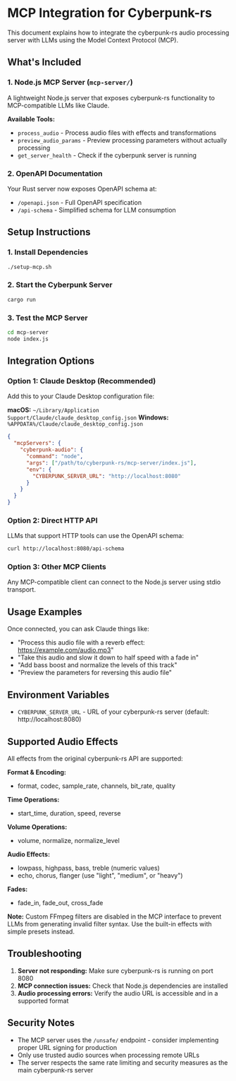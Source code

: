 # MCP Integration for Cyberpunk-rs

This document explains how to integrate the cyberpunk-rs audio processing server with LLMs using the Model Context Protocol (MCP).

## What's Included

### 1. Node.js MCP Server (`mcp-server/`)
A lightweight Node.js server that exposes cyberpunk-rs functionality to MCP-compatible LLMs like Claude.

**Available Tools:**
- `process_audio` - Process audio files with effects and transformations
- `preview_audio_params` - Preview processing parameters without actually processing
- `get_server_health` - Check if the cyberpunk server is running

### 2. OpenAPI Documentation
Your Rust server now exposes OpenAPI schema at:
- `/openapi.json` - Full OpenAPI specification  
- `/api-schema` - Simplified schema for LLM consumption

## Setup Instructions

### 1. Install Dependencies
```bash
./setup-mcp.sh
```

### 2. Start the Cyberpunk Server
```bash
cargo run
```

### 3. Test the MCP Server
```bash
cd mcp-server
node index.js
```

## Integration Options

### Option 1: Claude Desktop (Recommended)

Add this to your Claude Desktop configuration file:

**macOS:** `~/Library/Application Support/Claude/claude_desktop_config.json`
**Windows:** `%APPDATA%/Claude/claude_desktop_config.json`

```json
{
  "mcpServers": {
    "cyberpunk-audio": {
      "command": "node",
      "args": ["/path/to/cyberpunk-rs/mcp-server/index.js"],
      "env": {
        "CYBERPUNK_SERVER_URL": "http://localhost:8080"
      }
    }
  }
}
```

### Option 2: Direct HTTP API
LLMs that support HTTP tools can use the OpenAPI schema:

```bash
curl http://localhost:8080/api-schema
```

### Option 3: Other MCP Clients
Any MCP-compatible client can connect to the Node.js server using stdio transport.

## Usage Examples

Once connected, you can ask Claude things like:

- "Process this audio file with a reverb effect: https://example.com/audio.mp3"
- "Take this audio and slow it down to half speed with a fade in"
- "Add bass boost and normalize the levels of this track"
- "Preview the parameters for reversing this audio file"

## Environment Variables

- `CYBERPUNK_SERVER_URL` - URL of your cyberpunk-rs server (default: http://localhost:8080)

## Supported Audio Effects

All effects from the original cyberpunk-rs API are supported:

**Format & Encoding:**
- format, codec, sample_rate, channels, bit_rate, quality

**Time Operations:**
- start_time, duration, speed, reverse

**Volume Operations:**
- volume, normalize, normalize_level

**Audio Effects:**
- lowpass, highpass, bass, treble (numeric values)
- echo, chorus, flanger (use "light", "medium", or "heavy")

**Fades:**
- fade_in, fade_out, cross_fade

**Note:** Custom FFmpeg filters are disabled in the MCP interface to prevent LLMs from generating invalid filter syntax. Use the built-in effects with simple presets instead.

## Troubleshooting

1. **Server not responding:** Make sure cyberpunk-rs is running on port 8080
2. **MCP connection issues:** Check that Node.js dependencies are installed
3. **Audio processing errors:** Verify the audio URL is accessible and in a supported format

## Security Notes

- The MCP server uses the `/unsafe/` endpoint - consider implementing proper URL signing for production
- Only use trusted audio sources when processing remote URLs
- The server respects the same rate limiting and security measures as the main cyberpunk-rs server